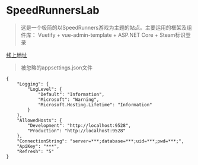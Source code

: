 # SpeedRunnersLab
> 这是一个极简的以SpeedRunners游戏为主题的站点。主要运用的框架及组件库： Vuetify + vue-admin-template + ASP.NET Core + Steam标识登录

[线上地址](http://www.tmdsr.cn)

> 被忽略的appsettings.json文件
```
{
    "Logging": {
        "LogLevel": {
            "Default": "Information",
            "Microsoft": "Warning",
            "Microsoft.Hosting.Lifetime": "Information"
        }
    },
    "AllowedHosts": {
        "Development": "http://localhost:9528",
        "Production": "http://localhost:9528"
    },
    "ConnectionString": "server=***;database=***;uid=***;pwd=***;",
    "ApiKey": "***",
    "Refresh": "5"
}
```
